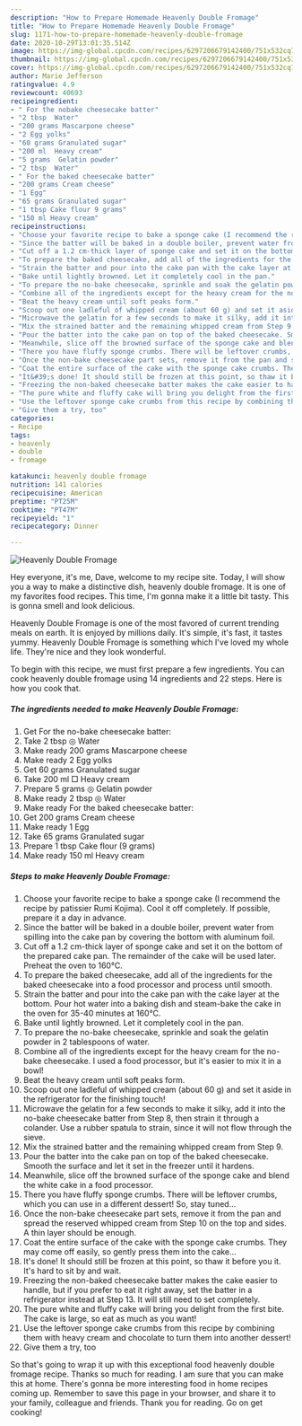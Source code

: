 ```yaml
---
description: "How to Prepare Homemade Heavenly Double Fromage"
title: "How to Prepare Homemade Heavenly Double Fromage"
slug: 1171-how-to-prepare-homemade-heavenly-double-fromage
date: 2020-10-29T13:01:35.514Z
image: https://img-global.cpcdn.com/recipes/6297206679142400/751x532cq70/heavenly-double-fromage-recipe-main-photo.jpg
thumbnail: https://img-global.cpcdn.com/recipes/6297206679142400/751x532cq70/heavenly-double-fromage-recipe-main-photo.jpg
cover: https://img-global.cpcdn.com/recipes/6297206679142400/751x532cq70/heavenly-double-fromage-recipe-main-photo.jpg
author: Marie Jefferson
ratingvalue: 4.9
reviewcount: 40693
recipeingredient:
- " For the nobake cheesecake batter"
- "2 tbsp  Water"
- "200 grams Mascarpone cheese"
- "2 Egg yolks"
- "60 grams Granulated sugar"
- "200 ml  Heavy cream"
- "5 grams  Gelatin powder"
- "2 tbsp  Water"
- " For the baked cheesecake batter"
- "200 grams Cream cheese"
- "1 Egg"
- "65 grams Granulated sugar"
- "1 tbsp Cake flour 9 grams"
- "150 ml Heavy cream"
recipeinstructions:
- "Choose your favorite recipe to bake a sponge cake (I recommend the recipe by patissier Rumi Kojima). Cool it off completely. If possible, prepare it a day in advance."
- "Since the batter will be baked in a double boiler, prevent water from spilling into the cake pan by covering the bottom with aluminum foil."
- "Cut off a 1.2 cm-thick layer of sponge cake and set it on the bottom of the prepared cake pan. The remainder of the cake will be used later. Preheat the oven to 160℃."
- "To prepare the baked cheesecake, add all of the ingredients for the baked cheesecake into a food processor and process until smooth."
- "Strain the batter and pour into the cake pan with the cake layer at the bottom. Pour hot water into a baking dish and steam-bake the cake in the oven for 35-40 minutes at 160℃."
- "Bake until lightly browned. Let it completely cool in the pan."
- "To prepare the no-bake cheesecake, sprinkle and soak the gelatin powder in 2 tablespoons of water."
- "Combine all of the ingredients except for the heavy cream for the no-bake cheesecake. I used a food processor, but it&#39;s easier to mix it in a bowl!"
- "Beat the heavy cream until soft peaks form."
- "Scoop out one ladleful of whipped cream (about 60 g) and set it aside in the refrigerator for the finishing touch!"
- "Microwave the gelatin for a few seconds to make it silky, add it into the no-bake cheesecake batter from Step 8, then strain it through a colander. Use a rubber spatula to strain, since it will not flow through the sieve."
- "Mix the strained batter and the remaining whipped cream from Step 9."
- "Pour the batter into the cake pan on top of the baked cheesecake. Smooth the surface and let it set in the freezer until it hardens."
- "Meanwhile, slice off the browned surface of the sponge cake and blend the white cake in a food processor."
- "There you have fluffy sponge crumbs. There will be leftover crumbs, which you can use in a different dessert! So, stay tuned..."
- "Once the non-bake cheesecake part sets, remove it from the pan and spread the reserved whipped cream from Step 10 on the top and sides. A thin layer should be enough."
- "Coat the entire surface of the cake with the sponge cake crumbs. They may come off easily, so gently press them into the cake..."
- "It&#39;s done! It should still be frozen at this point, so thaw it before you it. It&#39;s hard to sit by and wait."
- "Freezing the non-baked cheesecake batter makes the cake easier to handle, but if you prefer to eat it right away, set the batter in a refrigerator instead at Step 13. It will still need to set completely."
- "The pure white and fluffy cake will bring you delight from the first bite. The cake is large, so eat as much as you want!"
- "Use the leftover sponge cake crumbs from this recipe by combining them with heavy cream and chocolate to turn them into another dessert!"
- "Give them a try, too"
categories:
- Recipe
tags:
- heavenly
- double
- fromage

katakunci: heavenly double fromage 
nutrition: 141 calories
recipecuisine: American
preptime: "PT25M"
cooktime: "PT47M"
recipeyield: "1"
recipecategory: Dinner

---
```



![Heavenly Double Fromage](https://img-global.cpcdn.com/recipes/6297206679142400/751x532cq70/heavenly-double-fromage-recipe-main-photo.jpg)

Hey everyone, it's me, Dave, welcome to my recipe site. Today, I will show you a way to make a distinctive dish, heavenly double fromage. It is one of my favorites food recipes. This time, I'm gonna make it a little bit tasty. This is gonna smell and look delicious.



Heavenly Double Fromage is one of the most favored of current trending meals on earth. It is enjoyed by millions daily. It's simple, it's fast, it tastes yummy. Heavenly Double Fromage is something which I've loved my whole life. They're nice and they look wonderful.


To begin with this recipe, we must first prepare a few ingredients. You can cook heavenly double fromage using 14 ingredients and 22 steps. Here is how you cook that.

<!--inarticleads1-->

##### The ingredients needed to make Heavenly Double Fromage:

1. Get  For the no-bake cheesecake batter:
1. Take 2 tbsp ◎ Water
1. Make ready 200 grams Mascarpone cheese
1. Make ready 2 Egg yolks
1. Get 60 grams Granulated sugar
1. Take 200 ml □ Heavy cream
1. Prepare 5 grams ◎ Gelatin powder
1. Make ready 2 tbsp ◎ Water
1. Make ready  For the baked cheesecake batter:
1. Get 200 grams Cream cheese
1. Make ready 1 Egg
1. Take 65 grams Granulated sugar
1. Prepare 1 tbsp Cake flour (9 grams)
1. Make ready 150 ml Heavy cream




<!--inarticleads2-->

##### Steps to make Heavenly Double Fromage:

1. Choose your favorite recipe to bake a sponge cake (I recommend the recipe by patissier Rumi Kojima). Cool it off completely. If possible, prepare it a day in advance.
1. Since the batter will be baked in a double boiler, prevent water from spilling into the cake pan by covering the bottom with aluminum foil.
1. Cut off a 1.2 cm-thick layer of sponge cake and set it on the bottom of the prepared cake pan. The remainder of the cake will be used later. Preheat the oven to 160℃.
1. To prepare the baked cheesecake, add all of the ingredients for the baked cheesecake into a food processor and process until smooth.
1. Strain the batter and pour into the cake pan with the cake layer at the bottom. Pour hot water into a baking dish and steam-bake the cake in the oven for 35-40 minutes at 160℃.
1. Bake until lightly browned. Let it completely cool in the pan.
1. To prepare the no-bake cheesecake, sprinkle and soak the gelatin powder in 2 tablespoons of water.
1. Combine all of the ingredients except for the heavy cream for the no-bake cheesecake. I used a food processor, but it&#39;s easier to mix it in a bowl!
1. Beat the heavy cream until soft peaks form.
1. Scoop out one ladleful of whipped cream (about 60 g) and set it aside in the refrigerator for the finishing touch!
1. Microwave the gelatin for a few seconds to make it silky, add it into the no-bake cheesecake batter from Step 8, then strain it through a colander. Use a rubber spatula to strain, since it will not flow through the sieve.
1. Mix the strained batter and the remaining whipped cream from Step 9.
1. Pour the batter into the cake pan on top of the baked cheesecake. Smooth the surface and let it set in the freezer until it hardens.
1. Meanwhile, slice off the browned surface of the sponge cake and blend the white cake in a food processor.
1. There you have fluffy sponge crumbs. There will be leftover crumbs, which you can use in a different dessert! So, stay tuned...
1. Once the non-bake cheesecake part sets, remove it from the pan and spread the reserved whipped cream from Step 10 on the top and sides. A thin layer should be enough.
1. Coat the entire surface of the cake with the sponge cake crumbs. They may come off easily, so gently press them into the cake...
1. It&#39;s done! It should still be frozen at this point, so thaw it before you it. It&#39;s hard to sit by and wait.
1. Freezing the non-baked cheesecake batter makes the cake easier to handle, but if you prefer to eat it right away, set the batter in a refrigerator instead at Step 13. It will still need to set completely.
1. The pure white and fluffy cake will bring you delight from the first bite. The cake is large, so eat as much as you want!
1. Use the leftover sponge cake crumbs from this recipe by combining them with heavy cream and chocolate to turn them into another dessert!
1. Give them a try, too




So that's going to wrap it up with this exceptional food heavenly double fromage recipe. Thanks so much for reading. I am sure that you can make this at home. There's gonna be more interesting food in home recipes coming up. Remember to save this page in your browser, and share it to your family, colleague and friends. Thank you for reading. Go on get cooking!
